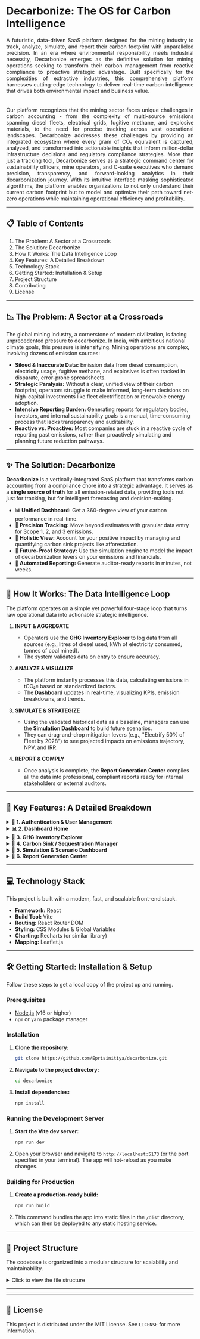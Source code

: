 # Decarbonize: The OS for Carbon Intelligence

<div align="justify">
A futuristic, data-driven SaaS platform designed for the mining industry to track, analyze, simulate, and report their carbon footprint with unparalleled precision.
In an era where environmental responsibility meets industrial necessity, Decarbonize emerges as the definitive solution for mining operations seeking to transform their carbon management from reactive compliance to proactive strategic advantage. Built specifically for the complexities of extractive industries, this comprehensive platform harnesses cutting-edge technology to deliver real-time carbon intelligence that drives both environmental impact and business value.<br><br><br>
Our platform recognizes that the mining sector faces unique challenges in carbon accounting - from the complexity of multi-source emissions spanning diesel fleets, electrical grids, fugitive methane, and explosive materials, to the need for precise tracking across vast operational landscapes. Decarbonize addresses these challenges by providing an integrated ecosystem where every gram of CO₂ equivalent is captured, analyzed, and transformed into actionable insights that inform million-dollar infrastructure decisions and regulatory compliance strategies. More than just a tracking tool, Decarbonize serves as a strategic command center for sustainability officers, mine operators, and C-suite executives who demand precision, transparency, and forward-looking analytics in their decarbonization journey. With its intuitive interface masking sophisticated algorithms, the platform enables organizations to not only understand their current carbon footprint but to model and optimize their path toward net-zero operations while maintaining operational efficiency and profitability.
</div>


</div>

---

## 📋 Table of Contents

1. The Problem: A Sector at a Crossroads
2. The Solution: Decarbonize
3. How It Works: The Data Intelligence Loop
4. Key Features: A Detailed Breakdown
5. Technology Stack
6. Getting Started: Installation & Setup
7. Project Structure
8. Contributing
9. License

---

## 📉 The Problem: A Sector at a Crossroads

The global mining industry, a cornerstone of modern civilization, is facing unprecedented pressure to decarbonize. In India, with ambitious national climate goals, this pressure is intensifying. Mining operations are complex, involving dozens of emission sources:

* **Siloed & Inaccurate Data:** Emission data from diesel consumption, electricity usage, fugitive methane, and explosives is often tracked in disparate, error-prone spreadsheets.
* **Strategic Paralysis:** Without a clear, unified view of their carbon footprint, operators struggle to make informed, long-term decisions on high-capital investments like fleet electrification or renewable energy adoption.
* **Intensive Reporting Burden:** Generating reports for regulatory bodies, investors, and internal sustainability goals is a manual, time-consuming process that lacks transparency and auditability.
* **Reactive vs. Proactive:** Most companies are stuck in a reactive cycle of reporting past emissions, rather than proactively simulating and planning future reduction pathways.

---

## ✨ The Solution: Decarbonize

**Decarbonize** is a vertically-integrated SaaS platform that transforms carbon accounting from a compliance chore into a strategic advantage. It serves as a **single source of truth** for all emission-related data, providing tools not just for tracking, but for intelligent forecasting and decision-making.

* **📊 Unified Dashboard:** Get a 360-degree view of your carbon performance in real-time.
* **📝 Precision Tracking:** Move beyond estimates with granular data entry for Scope 1, 2, and 3 emissions.
* **🌳 Holistic View:** Account for your positive impact by managing and quantifying carbon sink projects like afforestation.
* **🚀 Future-Proof Strategy:** Use the simulation engine to model the impact of decarbonization levers on your emissions and financials.
* **📄 Automated Reporting:** Generate auditor-ready reports in minutes, not weeks.

---

## 🔄 How It Works: The Data Intelligence Loop

The platform operates on a simple yet powerful four-stage loop that turns raw operational data into actionable strategic intelligence.

1. **INPUT & AGGREGATE**
   * Operators use the **GHG Inventory Explorer** to log data from all sources (e.g., litres of diesel used, kWh of electricity consumed, tonnes of coal mined).
   * The system validates data on entry to ensure accuracy.

2. **ANALYZE & VISUALIZE**
   * The platform instantly processes this data, calculating emissions in tCO₂e based on standardized factors.
   * The **Dashboard** updates in real-time, visualizing KPIs, emission breakdowns, and trends.

3. **SIMULATE & STRATEGIZE**
   * Using the validated historical data as a baseline, managers can use the **Simulation Dashboard** to build future scenarios.
   * They can drag-and-drop mitigation levers (e.g., "Electrify 50% of Fleet by 2028") to see projected impacts on emissions trajectory, NPV, and IRR.

4. **REPORT & COMPLY**
   * Once analysis is complete, the **Report Generation Center** compiles all the data into professional, compliant reports ready for internal stakeholders or external auditors.

---

## 💎 Key Features: A Detailed Breakdown

<details>
<summary><strong>🔑 1. Authentication & User Management</strong></summary>
<br>
<ul>
    <li><strong>Role-Based Access Control:</strong> Distinct permissions for Admins, Mine Operators, and Verifiers/Auditors.</li>
    <li><strong>Secure Login/Signup:</strong> Standard, secure authentication to protect sensitive data.</li>
    <li><strong>Profile Management:</strong> Users can manage their personal and mine-specific details.</li>
    <li><strong>Protected Routes:</strong> Ensures data is only accessible to authenticated users with the correct role.</li>
</ul>
</details>

<details>
<summary><strong>📊 2. Dashboard Home</strong></summary>
<br>
<ul>
    <li><strong>KPI Cards:</strong> At-a-glance metrics for Total GHG Emissions, Net Carbon Balance, and Emission Intensity.</li>
    <li><strong>Interactive Emissions Chart:</strong> A donut chart breaking down emissions by scope and source.</li>
    <li><strong>Recent Activity Feed:</strong> A live feed of the latest data entries and reports generated across the platform.</li>
    <li><strong>Dynamic Time Filters:</strong> View data by month, quarter, year-to-date, or custom ranges.</li>
</ul>
</details>

<details>
<summary><strong>📝 3. GHG Inventory Explorer</strong></summary>
<br>
<ul>
    <li><strong>Source-Specific Forms:</strong> Dedicated data entry for fuel, electricity, fugitive methane, explosives, and more.</li>
    <li><strong>Automated Validation:</strong> Prevents common data entry errors by flagging anomalous values.</li>
    <li><strong>Tiered Workflow:</strong> Prompts for more detailed data to enable higher-fidelity Tier 2 & Tier 3 calculations.</li>
    <li><strong>Live Analysis Charts:</strong> Bar, pie, and line charts that update instantly as new data is submitted.</li>
</ul>
</details>

<details>
<summary><strong>🌳 4. Carbon Sink / Sequestration Manager</strong></summary>
<br>
<ul>
    <li><strong>Project Management:</strong> Log and manage afforestation and ecological reclamation projects.</li>
    <li><strong>Interactive Map Integration:</strong> Utilizes Leaflet.js to plot and visualize land areas under reclamation.</li>
    <li><strong>Species Database:</strong> Automatically calculates sequestration rates based on native Indian tree species.</li>
    <li><strong>Cumulative Impact Tracking:</strong> View yearly and total absorbed CO₂ for all sink projects.</li>
</ul>
</details>

<details>
<summary><strong>🚀 5. Simulation & Scenario Dashboard</strong></summary>
<br>
<ul>
    <li><strong>Scenario Builder:</strong> Create and name different strategic scenarios (e.g., "Business as Usual," "Aggressive Electrification").</li>
    <li><strong>Interactive Mitigation Levers:</strong> Drag-and-drop levers like renewable adoption or methane capture onto a timeline.</li>
    <li><strong>Comparative Analysis:</strong> Side-by-side comparison of emission trajectories and financial summaries (NPV, IRR, Payback Period).</li>
    <li><strong>Abatement Cost Curve:</strong> Automatically ranks strategies by their cost-effectiveness.</li>
</ul>
</details>

<details>
<summary><strong>📄 6. Report Generation Center</strong></summary>
<br>
<ul>
    <li><strong>Template Library:</strong> Pre-built templates for internal reviews, corporate sustainability reports, and auditors.</li>
    <li><strong>Deep Customization:</strong> Select scopes, time periods, and specific mines to include in the report.</li>
    <li><strong>Multi-Format Export:</strong> Download presentation-ready PDFs or raw CSV files for further analysis.</li>
</ul>
</details>

---

## 💻 Technology Stack

This project is built with a modern, fast, and scalable front-end stack.

* **Framework:** React
* **Build Tool:** Vite
* **Routing:** React Router DOM
* **Styling:** CSS Modules & Global Variables
* **Charting:** Recharts (or similar library)
* **Mapping:** Leaflet.js

---

## 🛠️ Getting Started: Installation & Setup

Follow these steps to get a local copy of the project up and running.

### Prerequisites

* [Node.js](https://nodejs.org/en/) (v16 or higher)
* `npm` or `yarn` package manager

### Installation

1. **Clone the repository:**
   ```bash
   git clone https://github.com/Eprisinitiya/decarbonize.git
   ```

2. **Navigate to the project directory:**
   ```bash
   cd decarbonize
   ```

3. **Install dependencies:**
   ```bash
   npm install
   ```

### Running the Development Server

1. **Start the Vite dev server:**
   ```bash
   npm run dev
   ```
2. Open your browser and navigate to `http://localhost:5173` (or the port specified in your terminal). The app will hot-reload as you make changes.

### Building for Production

1. **Create a production-ready build:**
   ```bash
   npm run build
   ```
2. This command bundles the app into static files in the `/dist` directory, which can then be deployed to any static hosting service.

---

## 📁 Project Structure

The codebase is organized into a modular structure for scalability and maintainability.

<details>
<summary>Click to view the file structure</summary>

```
/
├── public/
├── src/
│   ├── assets/
│   │   └── styles/
│   │       └── main.css         # Global styles and CSS variables
│   ├── components/
│   │   ├── Authentication/      # Login, Signup components
│   │   ├── Dashboard/           # Dashboard Home component
│   │   ├── GHGInventory/        # Data entry components
│   │   ├── Layout/              # Navbar, Sidebar
│   │   ├── Reporting/           # Report Generation components
│   │   ├── Sequestration/       # Sequestration Manager components
│   │   └── Simulation/          # Simulation Dashboard components
│   ├── pages/
│   │   ├── DashboardPage.jsx    # Main layout pages
│   │   ├── HomePage.jsx
│   │   └── LoginPage.jsx
│   ├── App.jsx                  # Main application component with routing
│   └── main.jsx                 # Entry point of the React application
├── .gitignore
├── index.html
├── package.json
└── README.md
```

</details>

---

---

## 📜 License

This project is distributed under the MIT License. See `LICENSE` for more information.
